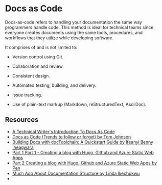
# Docs as Code

Docs-as-code refers to handling your documentation the same way programmers handle code. This method is ideal for technical teams since everyone creates documents using the same tools, procedures, and workflows that they utilize while developing software.

It comprises of and is not limited to:

- Version control using Git.

- Collaboration and review.

- Consistent design.

- Automated testing, building, and delivery.

- Issue tracking.

- Use of plain-text markup (Markdown, reStructuredText, AsciiDoc).

## Resources

- [A Technical Writer's Introduction To Docs As Code](https://www.everythingtechnicalwriting.com/dosc-as-code/)
- [Docs as Code (Trends to follow or forget) by Tom Johnson](https://idratherbewriting.com/trends/trends-to-follow-or-forget-docs-as-code.html)
- [Building Docs with docToolchain: A Quickstart Guide by Ifeanyi Benny Iheagwara](http://doctoolchain.org/tutorials/01_Tutorials/010_Quickstart.html)
- [Part 1 Part 1 - Creating a blog with Hugo, Github and Azure Static Web Apps](https://blog.pensplace.co.uk/post/creating-a-blog-with-hugo-github-and-azure-static-web-sites/)
- [Part 2 Creating a blog with Hugo, Github and Azure Static Web Apps by Pen](https://blog.pensplace.co.uk/post/part-2-creating-a-blog-with-hugogithub-and-azure-static-websites/)
- [Much Ado About Documentation Structure by Linda Ikechukwu](https://www.everythingtechnicalwriting.com/much-ado-about-software-documentation-structure/)
- 
